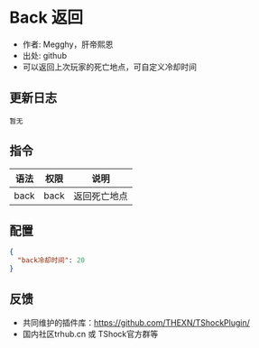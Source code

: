 # Back 返回

- 作者: Megghy，肝帝熙恩
- 出处: github
- 可以返回上次玩家的死亡地点，可自定义冷却时间

## 更新日志

```
暂无
```

## 指令

| 语法           |        权限         |   说明   |
| -------------- | :-----------------: | :------: |
| back | back   | 返回死亡地点|

## 配置

```json
{
  "back冷却时间": 20
}
```
## 反馈
- 共同维护的插件库：https://github.com/THEXN/TShockPlugin/
- 国内社区trhub.cn 或 TShock官方群等